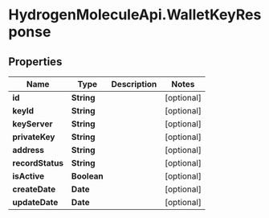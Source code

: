# HydrogenMoleculeApi.WalletKeyResponse

## Properties
Name | Type | Description | Notes
------------ | ------------- | ------------- | -------------
**id** | **String** |  | [optional] 
**keyId** | **String** |  | [optional] 
**keyServer** | **String** |  | [optional] 
**privateKey** | **String** |  | [optional] 
**address** | **String** |  | [optional] 
**recordStatus** | **String** |  | [optional] 
**isActive** | **Boolean** |  | [optional] 
**createDate** | **Date** |  | [optional] 
**updateDate** | **Date** |  | [optional] 


